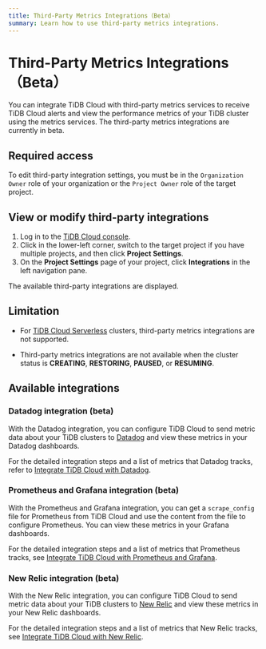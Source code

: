 ```yaml
---
title: Third-Party Metrics Integrations（Beta）
summary: Learn how to use third-party metrics integrations.
---
```


# Third-Party Metrics Integrations（Beta）

You can integrate TiDB Cloud with third-party metrics services to receive TiDB Cloud alerts and view the performance metrics of your TiDB cluster using the metrics services. The third-party metrics integrations are currently in beta.

## Required access

To edit third-party integration settings, you must be in the `Organization Owner` role of your organization or the `Project Owner` role of the target project.

## View or modify third-party integrations

1. Log in to the [TiDB Cloud console](https://tidbcloud.com).
2. Click <MDSvgIcon name="icon-left-projects" /> in the lower-left corner, switch to the target project if you have multiple projects, and then click **Project Settings**.
3. On the **Project Settings** page of your project, click **Integrations** in the left navigation pane.

The available third-party integrations are displayed.

## Limitation

- For [TiDB Cloud Serverless](/tidb-cloud/select-cluster-tier.md#tidb-serverless) clusters, third-party metrics integrations are not supported.

- Third-party metrics integrations are not available when the cluster status is **CREATING**, **RESTORING**, **PAUSED**, or **RESUMING**.

## Available integrations

### Datadog integration (beta)

With the Datadog integration, you can configure TiDB Cloud to send metric data about your TiDB clusters to [Datadog](https://www.datadoghq.com/) and view these metrics in your Datadog dashboards.

For the detailed integration steps and a list of metrics that Datadog tracks, refer to [Integrate TiDB Cloud with Datadog](/tidb-cloud/monitor-datadog-integration.md).

### Prometheus and Grafana integration (beta)

With the Prometheus and Grafana integration, you can get a `scrape_config` file for Prometheus from TiDB Cloud and use the content from the file to configure Prometheus. You can view these metrics in your Grafana dashboards.

For the detailed integration steps and a list of metrics that Prometheus tracks, see [Integrate TiDB Cloud with Prometheus and Grafana](/tidb-cloud/monitor-prometheus-and-grafana-integration.md).

### New Relic integration (beta)

With the New Relic integration, you can configure TiDB Cloud to send metric data about your TiDB clusters to [New Relic](https://newrelic.com/) and view these metrics in your New Relic dashboards.

For the detailed integration steps and a list of metrics that New Relic tracks, see [Integrate TiDB Cloud with New Relic](/tidb-cloud/monitor-new-relic-integration.md).

